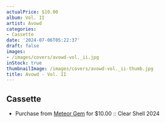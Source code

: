 ```yaml
---
actualPrice: $10.00
album: Vol. II
artist: Avowd
categories:
- Cassette
date: '2024-07-06T05:22:37'
draft: false
images:
- /images/covers/avowd-vol._ii.jpg
inStock: true
thumbnailImage: /images/covers/avowd-vol._ii-thumb.jpg
title: Avowd - Vol. II
---
```


## Cassette
* Purchase from [Meteor Gem](https://meteor-gem.com/products/avowd-vol-ii-cassette) for $10.00 :: Clear Shell 2024
